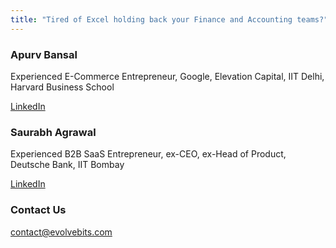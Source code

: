 ```yaml
---
title: "Tired of Excel holding back your Finance and Accounting teams?"
---
```

### Apurv Bansal

Experienced E-Commerce Entrepreneur, Google, Elevation Capital, IIT Delhi, Harvard Business School

[LinkedIn](https://www.linkedin.com/in/bansalapurv)

### Saurabh Agrawal

Experienced B2B SaaS Entrepreneur, ex-CEO, ex-Head of Product, Deutsche Bank, IIT Bombay

[LinkedIn](https://www.linkedin.com/in/saurabh-agrawal-20312b2a/)

### Contact Us

[contact@evolvebits.com](mailto:contact@evolvebits.com)
